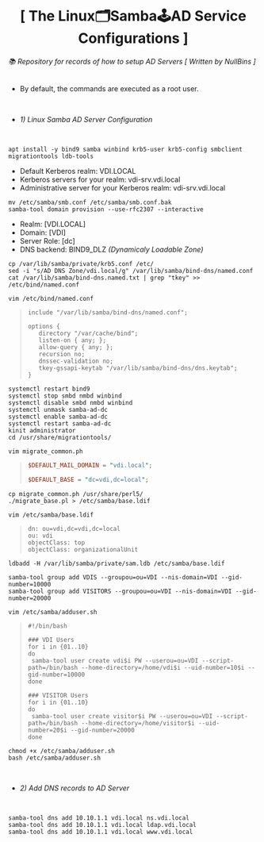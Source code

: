 <div align="center">
  <h1>[ The Linux🗂Samba🕹AD Service Configurations ]</h1>
</div>

###### 📚 Repository for records of how to setup AD Servers [ *Written by NullBins* ]
- By default, the commands are executed as a root user.

<br/>

- *1) Linux Samba AD Server Configuration*

<br/>

```vim
apt install -y bind9 samba winbind krb5-user krb5-config smbclient migrationtools ldb-tools
```
- Default Kerberos realm: VDI.LOCAL
- Kerberos servers for your realm: vdi-srv.vdi.local
- Administrative server for your Kerberos realm: vdi-srv.vdi.local
```vim
mv /etc/samba/smb.conf /etc/samba/smb.conf.bak
samba-tool domain provision --use-rfc2307 --interactive
```
- Realm: [VDI.LOCAL]
- Domain: [VDI]
- Server Role: [dc]
- DNS backend: BIND9_DLZ *(Dynamicaly Loadable Zone)*
```vim
cp /var/lib/samba/private/krb5.conf /etc/
sed -i "s/AD DNS Zone/vdi.local/g" /var/lib/samba/bind-dns/named.conf
cat /var/lib/samba/bind-dns.named.txt | grep "tkey" >> /etc/bind/named.conf
```
```vim
vim /etc/bind/named.conf
```
>```vim
>include "/var/lib/samba/bind-dns/named.conf";
>
>options {
>    directory "/var/cache/bind";
>    listen-on { any; };
>    allow-query { any; };
>    recursion no;
>    dnssec-validation no;
>    tkey-gssapi-keytab "/var/lib/samba/bind-dns/dns.keytab";
>}
>```
```vim
systemctl restart bind9
systemctl stop smbd nmbd winbind
systemctl disable smbd nmbd winbind
systemctl unmask samba-ad-dc
systemctl enable samba-ad-dc
systemctl restart samba-ad-dc
kinit administrator
cd /usr/share/migrationtools/
```
```vim
vim migrate_common.ph
```
>```perl
>$DEFAULT_MAIL_DOMAIN = "vdi.local";
>
>$DEFAULT_BASE = "dc=vdi,dc=local";
>```
```vim
cp migrate_common.ph /usr/share/perl5/
./migrate_base.pl > /etc/samba/base.ldif
```
```vim
vim /etc/samba/base.ldif
```
>```vim
>dn: ou=vdi,dc=vdi,dc=local
>ou: vdi
>objectClass: top
>objectClass: organizationalUnit
>```
```vim
ldbadd -H /var/lib/samba/private/sam.ldb /etc/samba/base.ldif
```
```vim
samba-tool group add VDIS --groupou=ou=VDI --nis-domain=VDI --gid-number=10000
samba-tool group add VISITORS --groupou=ou=VDI --nis-domain=VDI --gid-number=20000
```
```vim
vim /etc/samba/adduser.sh
```
>```vim
>#!/bin/bash
>
>### VDI Users
>for i in {01..10}
>do
>  samba-tool user create vdi$i PW --userou=ou=VDI --script-path=/bin/bash --home-directory=/home/vdi$i --uid-number=10$i --gid-number=10000
>done
>
>### VISITOR Users
>for i in {01..10}
>do
>  samba-tool user create visitor$i PW --userou=ou=VDI --script-path=/bin/bash --home-directory=/home/visitor$i --uid-number=20$i --gid-number=20000
>done
>```
```vim
chmod +x /etc/samba/adduser.sh
bash /etc/samba/adduser.sh
```

<br/>

- *2) Add DNS records to AD Server*

<br/>

```vim
samba-tool dns add 10.10.1.1 vdi.local ns.vdi.local
samba-tool dns add 10.10.1.1 vdi.local ldap.vdi.local
samba-tool dns add 10.10.1.1 vdi.local www.vdi.local
```
